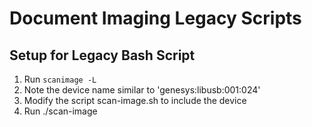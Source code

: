 # Document Imaging Legacy Scripts

## Setup for Legacy Bash Script
1. Run `scanimage -L`
2. Note the device name similar to 'genesys:libusb:001:024'
3. Modify the script scan-image.sh to include the device
4. Run ./scan-image